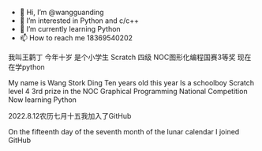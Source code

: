 - 👋 Hi, I’m @wangguanding
- 👀 I’m interested in Python and c/c++
- 🌱 I’m currently learning Python
- 📫 How to reach me 18369540202

<!---
wangguanding/wangguanding is a ✨ special ✨ repository because its `README.md` (this file) appears on your GitHub profile.
You can click the Preview link to take a look at your changes.
--->


我叫王鹳丁
今年十岁
是个小学生
Scratch 四级
NOC图形化编程国赛3等奖
现在在学python


My name is Wang Stork Ding
Ten years old this year
Is a schoolboy
Scratch level 4
3rd prize in the NOC Graphical Programming National Competition
Now learning Python


2022.8.12农历七月十五我加入了GitHub

On the fifteenth day of the seventh month of the lunar calendar I joined GitHub
